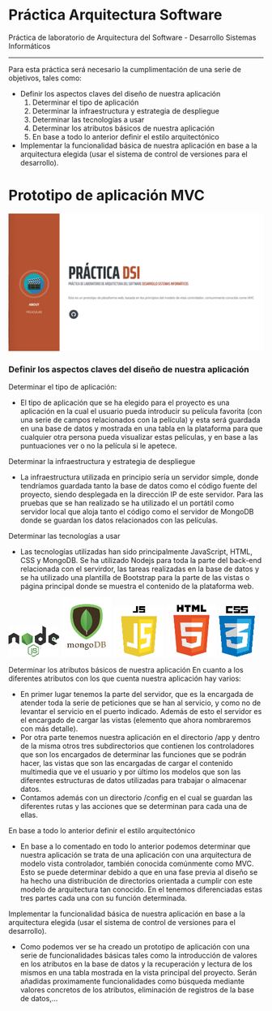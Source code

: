 # Práctica Arquitectura Software
Práctica de laboratorio de Arquitectura del Software - Desarrollo Sistemas Informáticos 
***
Para esta práctica será necesario la cumplimentación de una serie de objetivos, tales como:

* Definir los aspectos claves del diseño de nuestra aplicación
    1. Determinar el tipo de aplicación
    2. Determinar la infraestructura y estrategia de despliegue
    3. Determinar las tecnologías a usar
    4. Determinar los atributos básicos de nuestra aplicación
    5. En base a todo lo anterior definir el estilo arquitectónico
* Implementar la funcionalidad básica de nuestra aplicación en base a la arquitectura elegida (usar el sistema de control de versiones para el desarrollo).

# Prototipo de aplicación MVC
![captura](https://github.com/DarwinGonzalez/PracticaArqSoftDSI/blob/master/public/img/prototipo.png?raw=true)

### Definir los aspectos claves del diseño de nuestra aplicación

Determinar el tipo de aplicación:
* El tipo de aplicación que se ha elegido para el proyecto es una aplicación en la cual el usuario pueda introducir su película favorita (con una serie de campos relacionados con la película)
  y esta será guardada en una base de datos y mostrada en una tabla en la plataforma para que cualquier otra persona pueda visualizar estas películas, y en base a las puntuaciones 
  ver o no la película si le apetece.

Determinar la infraestructura y estrategia de despliegue
* La infraestructura utilizada en principio sería un servidor simple, donde tendríamos guardada tanto la base de datos como el código fuente del proyecto, siendo 
  desplegada en la dirección IP de este servidor. Para las pruebas que se han realizado se ha utilizado el un portátil como servidor local que aloja tanto el código como el servidor 
  de MongoDB donde se guardan los datos relacionados con las películas.

Determinar las tecnologías a usar
* Las tecnologías utilizadas han sido principalmente JavaScript, HTML, CSS y MongoDB. Se ha utilizado Nodejs para toda la parte del back-end relacionada con el servirdor, las tareas realizadas en la base de datos 
  y se ha utilizado una plantilla de Bootstrap para la parte de las vistas o página principal donde se muestra el contenido de la plataforma web.

![node](https://github.com/DarwinGonzalez/PracticaArqSoftDSI/blob/master/public/img/1200px-Node.js_logo.svg.png?raw=true)
![mongo](https://github.com/DarwinGonzalez/PracticaArqSoftDSI/blob/master/public/img/mongodb.png?raw=true)
![js](https://github.com/DarwinGonzalez/PracticaArqSoftDSI/blob/master/public/img/js-logo.png?raw=true)
![html](https://github.com/DarwinGonzalez/PracticaArqSoftDSI/blob/master/public/img/images.png?raw=true)
![css](https://github.com/DarwinGonzalez/PracticaArqSoftDSI/blob/master/public/img/CSS.3.svg.png?raw=true)


Determinar los atributos básicos de nuestra aplicación
En cuanto a los diferentes atributos con los que cuenta nuestra aplicación hay varios:
* En primer lugar tenemos la parte del servidor, que es la encargada de atender toda la serie de peticiones que se han al servicio, y como no de levantar el servicio en el puerto indicado. Además de esto el servidor
  es el encargado de cargar las vistas (elemento que ahora nombraremos con más detalle). 
* Por otra parte tenemos nuestra aplicación en el directorio /app y dentro de la misma otros tres subdirectorios que contienen los controladores que son los encargados de determinar las funciones que se podrán hacer,
  las vistas que son las encargadas de cargar el contenido multimedia que ve el usuario y por último los modelos que son las
  diferentes estructuras de datos utilizadas para trabajar o almacenar datos.
* Contamos además con un directorio /config en el cual se guardan las diferentes rutas y las acciones que se determinan para cada una de ellas.

En base a todo lo anterior definir el estilo arquitectónico
* En base a lo comentado en todo lo anterior podemos determinar que nuestra aplicación se trata de una aplicación con una arquitectura de modelo vista controlador, también
  conocida comúnmente como MVC. Esto se puede determinar debido a que en una fase previa al diseño se ha hecho una distribución de directorios orientada a cumplir con este modelo de 
  arquitectura tan conocido. En el tenemos diferenciadas estas tres partes cada una con su función determinada.
  
Implementar la funcionalidad básica de nuestra aplicación en base a la arquitectura elegida (usar el sistema de control de versiones para el desarrollo).
* Como podemos ver se ha creado un prototipo de aplicación con una serie de funcionalidades básicas tales como la introducción de valores en los atributos en la base de datos y la recuperación y lectura de los mismos en una tabla mostrada en la vista principal del proyecto. Serán añadidas proximamente funcionalidades como búsqueda mediante valores concretos de los atributos, eliminación de registros de la base de datos,...
